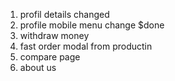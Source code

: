 1. profil details changed 
2. profile mobile menu change $done
3. withdraw money
4. fast order modal from productin
5. compare page
6. about us
